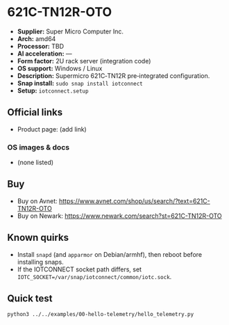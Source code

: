 # 621C-TN12R-OTO

- **Supplier:** Super Micro Computer  Inc.
- **Arch:** amd64
- **Processor:** TBD
- **AI acceleration:** —
- **Form factor:** 2U rack server (integration code)
- **OS support:** Windows / Linux
- **Description:** Supermicro 621C‑TN12R pre‑integrated configuration.
- **Snap install:** `sudo snap install iotconnect`
- **Setup:** `iotconnect.setup`

## Official links
- Product page: (add link)

### OS images & docs
- (none listed)

## Buy
- Buy on Avnet: https://www.avnet.com/shop/us/search/?text=621C-TN12R-OTO
- Buy on Newark: https://www.newark.com/search?st=621C-TN12R-OTO

## Known quirks
- Install `snapd` (and `apparmor` on Debian/armhf), then reboot before installing snaps.
- If the IOTCONNECT socket path differs, set `IOTC_SOCKET=/var/snap/iotconnect/common/iotc.sock`.

## Quick test
```bash
python3 ../../examples/00-hello-telemetry/hello_telemetry.py
```
